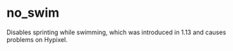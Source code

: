# no_swim

Disables sprinting while swimming, which was introduced in 1.13 and causes
problems on Hypixel.
